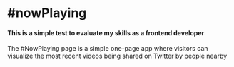 # #nowPlaying

#### This is a simple test to evaluate my skills as a frontend developer

The #NowPlaying page is a simple one-page app where visitors can visualize the most recent videos being shared on Twitter by people nearby
